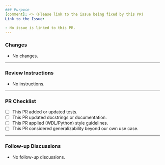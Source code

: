 ```yaml
---
### Purpose
[comment]: <> (Please link to the issue being fixed by this PR)
Link to the Issue:

- No issue is linked to this PR.
---
```

### Changes
[comment]: <> (Please list out what major changes were made to address this?)

- No changes.
---
### Review Instructions
[comment]: <> (Please provide instructions about how should a reviewer test/verify the changes in this PR?)

- No instructions.

---
### PR Checklist
[comment]: <> (Please ensure the following when opening a PR)

- [ ] This PR added or updated tests.
- [ ] This PR updated docstrings or documentation.
- [ ] This PR applied (WDL/Python) style guidelines.
- [ ] This PR considered generalizability beyond our own use case.

---
### Follow-up Discussions
[comment]: <> (Please append follow-up discussions during the review process below)

- No follow-up discussions.

